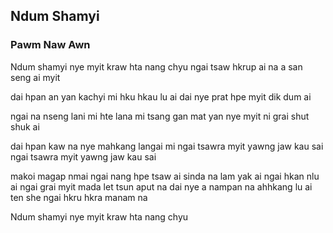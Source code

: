 ## Ndum Shamyi

### Pawm Naw Awn

Ndum shamyi nye myit kraw hta nang chyu
ngai tsaw hkrup ai
na a san seng ai myit

dai hpan an yan kachyi mi hku hkau lu ai
dai nye prat hpe myit dik dum ai

ngai na nseng lani mi hte lana mi
tsang gan mat yan
nye myit ni grai shut shuk ai

dai hpan kaw na nye mahkang langai mi
ngai tsawra myit yawng jaw kau sai
ngai tsawra myit yawng jaw kau sai

makoi magap nmai ngai nang hpe tsaw ai
sinda na lam yak ai ngai hkan nlu ai
ngai grai myit mada let tsun aput na
dai nye a nampan na ahhkang lu ai ten she
ngai hkru hkra manam na

Ndum shamyi nye myit kraw hta nang chyu
